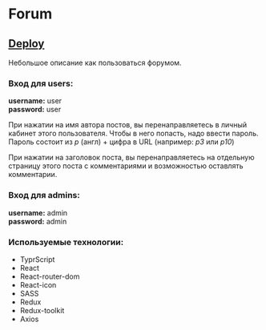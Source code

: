 # Forum

## [Deploy](https://my-forum.netlify.app)

Небольшое описание как пользоваться форумом.

### Вход для users:

**username:** user<br>
**password:** user<br>

При нажатии на имя автора постов, вы перенаправляетесь в личный кабинет этого пользователя.
Чтобы в него попасть, надо ввести пароль.
Пароль состоит из _p_ (англ) + цифра в URL (например: _p3_ или _p10_)

При нажатии на заголовок поста, вы перенаправляетесь на отдельную страницу этого поста с комментариями и возможностью оставлять комментарии.

### Вход для admins:

**username:** admin<br>
**password:** admin

### Используемые технологии:

- TyprScript
- React
- React-router-dom
- React-icon
- SASS 
- Redux
- Redux-toolkit
- Axios
